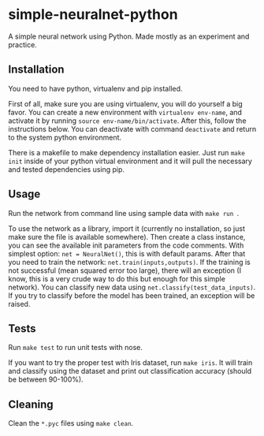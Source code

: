 # simple-neuralnet-python

A simple neural network using Python. Made mostly as an experiment and practice.

## Installation

You need to have python, virtualenv and pip installed.

First of all, make sure you are using virtualenv, you will do yourself a big favor. You can create a new environment with `virtualenv env-name`, and activate it by running `source env-name/bin/activate`. After this, follow the instructions below. You can deactivate with command `deactivate` and return to the system python environment.

There is a makefile to make dependency installation easier. Just run `make init` inside of your python virtual environment and it will pull the necessary and tested dependencies using pip.

## Usage

Run the network from command line using sample data with `make run `.

To use the network as a library, import it (currently no installation, so just make sure the file is available somewhere). Then create a class instance, you can see the available init parameters from the code comments. With simplest option: `net = NeuralNet()`, this is with default params. After that you need to train the network: `net.train(inputs,outputs)`. If the training is not successful (mean squared error too large), there will an exception (I know, this is a very crude way to do this but enough for this simple network). You can classify new data using `net.classify(test_data_inputs)`. If you try to classify before the model has been trained, an exception will be raised.

## Tests

Run `make test` to run unit tests with nose.

If you want to try the proper test with Iris dataset, run `make iris`. It will train and classify using the dataset and print out classification accuracy (should be between 90-100%).

## Cleaning

Clean the `*.pyc` files using `make clean`.
